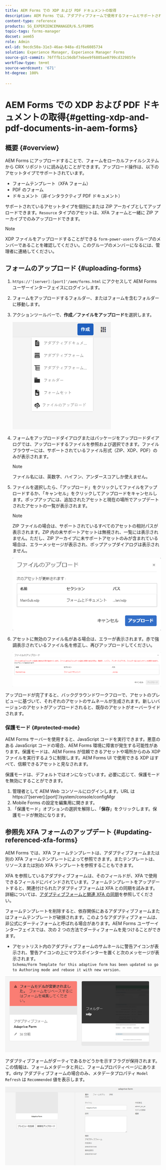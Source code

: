 ```yaml
---
title: AEM Forms での XDP および PDF ドキュメントの取得
description: AEM Forms では、アダプティブフォームで使用するフォームとサポートされているアセットをアップロードできます。また、フォームや関連リソースを ZIP としてバルクアップロードすることもできます。
content-type: reference
products: SG_EXPERIENCEMANAGER/6.5/FORMS
topic-tags: forms-manager
docset: aem65
role: Admin
exl-id: 9ecdc50a-31e3-46ae-948a-d1f6e6085734
solution: Experience Manager, Experience Manager Forms
source-git-commit: 76fffb11c56dbf7ebee9f6805ae0799cd32985fe
workflow-type: tm+mt
source-wordcount: '671'
ht-degree: 100%

---
```


# AEM Forms での XDP および PDF ドキュメントの取得{#getting-xdp-and-pdf-documents-in-aem-forms}

## 概要 {#overview}

AEM Forms にアップロードすることで、フォームをローカルファイルシステムから CRX リポジトリに読み込むことができます。アップロード操作は、以下のアセットタイプでサポートされています。

* フォームテンプレート（XFA フォーム）
* PDF のフォーム
* ドキュメント（非インタラクティブ PDF ドキュメント）

サポートされているアセットタイプを個別にまたは ZIP アーカイブとしてアップロードできます。`Resource` タイプのアセットは、XFA フォームと一緒に ZIP アーカイブでのみアップロードできます。

>[!NOTE]
>
>XDP ファイルをアップロードすることができる `form-power-users` グループのメンバーであることを確認してください。このグループのメンバーになるには、管理者に連絡してください。

## フォームのアップロード {#uploading-forms}

1. `https://'[server]:[port]'/aem/forms.html` にアクセスして AEM Forms ユーザーインターフェイスにログインします。
1. フォームをアップロードするフォルダー、またはフォームを含むフォルダーに移動します。
1. アクションツールバーで、**作成／ファイルをアップロード**&#x200B;を選択します。

   ![作成にあるローカルストレージのファイルオプション](assets/step.png)

1. フォームをアップロードダイアログまたはパッケージをアップロードダイアログでは、アップロードするファイルを参照および選択できます。ファイルブラウザーには、サポートされているファイル形式（ZIP、XDP、PDF）のみが表示されます。

   >[!NOTE]
   >
   >ファイル名には、英数字、ハイフン、アンダースコアしか使えません。

1. ファイルを選択したら、「アップロード」をクリックしてファイルをアップロードするか、「キャンセル」をクリックしてアップロードをキャンセルします。ポップアップには、追加されたアセットと現在の場所でアップデートされたアセットの一覧が表示されます。

   >[!NOTE]
   >
   >ZIP ファイルの場合は、サポートされているすべてのアセットの相対パスが表示されます。ZIP 内の未サポートアセットは無視され、一覧には表示されません。ただし、ZIP アーカイブに未サポートアセットのみが含まれている場合は、エラーメッセージが表示され、ポップアップダイアログは表示されません。

   ![XFA フォームのアップロード時のアップロードダイアログ](assets/upload-scr.png)

1. アセットに無効のファイル名がある場合は、エラーが表示されます。赤で強調表示されているファイル名を修正し、再びアップロードしてください。

   ![XFA フォームのアップロード時のエラーメッセージ](assets/upload-scr-err.png)

アップロードが完了すると、バックグラウンドワークフローで、アセットのプレビューに基づいて、それぞれのアセットのサムネールが生成されます。新しいバージョンのアセットがアップロードされると、既存のアセットがオーバーライドされます。

### 保護モード {#protected-mode}

AEM Forms サーバーを使用すると、JavaScript コードを実行できます。悪意のある JavaScript コードの場合、AEM Forms 環境に障害が発生する可能性があります。保護モードは、AEM Forms が信頼できるアセットや場所からのみ XDP ファイルを実行するように制限します。AEM Forms UI で使用できる XDP はすべて、信頼できるアセットと見なされます。

保護モードは、デフォルトではオンになっています。必要に応じて、保護モードを無効にすることができます。

1. 管理者として AEM Web コンソールにログインします。URL は https://&#39;[server]:[port]&#39;/system/console/configMgr
1. Mobile Forms の設定を編集用に開きます。
1. 「保護モード」オプションの選択を解除し、「**保存**」をクリックします。保護モードが無効になります。

## 参照先 XFA フォームのアップデート {#updating-referenced-xfa-forms}

AEM Forms では、XFA フォームテンプレートは、アダプティブフォームまたは別の XFA フォームテンプレートによって参照できます。またテンプレートは、リソースまたは別の XFA テンプレートを参照することもできます。

XFA を参照しているアダプティブフォームは、そのフィールドが、XFA で使用できるフィールドにバインドされています。フォームテンプレートをアップデートすると、関連付けられたアダプティブフォームは XFA との同期を試みます。詳細については、[アダプティブフォームと関連 XFA の同期](../../forms/using/synchronizing-adaptive-forms-xfa.md)を参照してください。

フォームテンプレートを削除すると、依存関係にあるアダプティブフォームまたはフォームテンプレートが破損されます。このようなアダプティブフォームは、非公式にダーティフォームと呼ばれる場合があります。AEM Forms ユーザーインターフェイスでは、次の 2 つの方法でダーティフォームを見つけることができます。

* アセットリスト内のアダプティブフォームのサムネールに警告アイコンが表示され、警告アイコンの上にマウスポインターを置くと次のメッセージが表示されます。\
  `Schema/Form Template for this adaptive form has been updated so go to Authoring mode and rebase it with new version.`

![関連 XFA の更新後の非同期のアダプティブフォームの警告](assets/dirtyaf.png)

アダプティブフォームがダーティであるかどうかを示すフラグが保持されます。この情報は、フォームメタデータと共に、フォームプロパティページにあります。dirty アダプティブフォームの場合のみ、メタデータプロパティ `Model Refresh` は `Recommended` 値を表示します。

![アダプティブフォームが XFA モデルと非同期であることを示す](assets/model-refresh.png)
